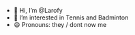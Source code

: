 - 👋 Hi, I’m @Larofy
- 👀 I’m interested in Tennis and Badminton
- 😄 Pronouns: they / dont now me
  

<!---
Larofy/Larofy is a ✨ special ✨ repository because its `README.md` (this file) appears on your GitHub profile.
You can click the Preview link to take a look at your changes.
--->
